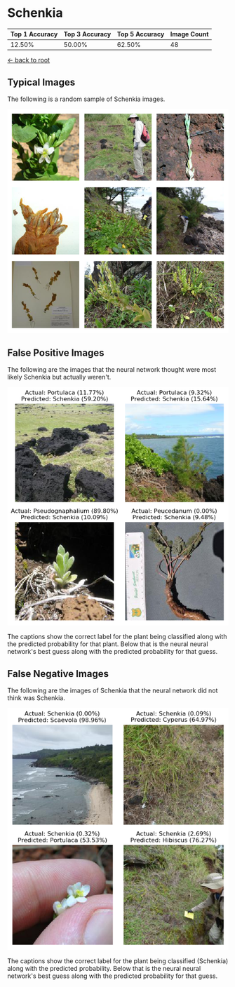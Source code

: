 
# Schenkia

| Top 1 Accuracy | Top 3 Accuracy | Top 5 Accuracy | Image Count | 
| --- | --- | --- | --- |
| 12.50% | 50.00% | 62.50% | 48 | 

[← back to root](https://github.com/HACC2018/ohia.ai#results)

## Typical Images
The following is a random sample of Schenkia images.
<p align="center"> <img src="../../../figures/typical/Schenkia.png?raw=true"> </p>

## False Positive Images
The following are the images that the neural network thought were most likely Schenkia but actually weren't.  
<p align="center"> <img src="../../../figures/false_positives/Schenkia.png?raw=true"> </p>
The captions show the correct label for the plant being classified along with the predicted probability for that plant.  Below that is the neural neural network's best guess along with the predicted probability for that guess.

## False Negative Images
The following are the images of Schenkia that the neural network did not think was Schenkia.  
<p align="center"> <img src="../../../figures/false_negatives/Schenkia.png?raw=true"> </p>
The captions show the correct label for the plant being classified (Schenkia) along with the predicted probability.  Below that is the neural neural network's best guess along with the predicted probability for that guess.
